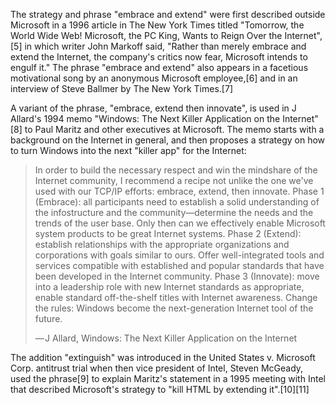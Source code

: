 The strategy and phrase "embrace and extend" were first described outside Microsoft in a 1996 article in The New York Times titled "Tomorrow, the World Wide Web! Microsoft, the PC King, Wants to Reign Over the Internet",[5] in which writer John Markoff said, "Rather than merely embrace and extend the Internet, the company's critics now fear, Microsoft intends to engulf it." The phrase "embrace and extend" also appears in a facetious motivational song by an anonymous Microsoft employee,[6] and in an interview of Steve Ballmer by The New York Times.[7]

A variant of the phrase, "embrace, extend then innovate", is used in J Allard's 1994 memo "Windows: The Next Killer Application on the Internet"[8] to Paul Maritz and other executives at Microsoft. The memo starts with a background on the Internet in general, and then proposes a strategy on how to turn Windows into the next "killer app" for the Internet:

> In order to build the necessary respect and win the mindshare of the Internet community, I recommend a recipe not unlike the one we've used with our TCP/IP efforts: embrace, extend, then innovate. Phase 1 (Embrace): all participants need to establish a solid understanding of the infostructure and the community—determine the needs and the trends of the user base. Only then can we effectively enable Microsoft system products to be great Internet systems. Phase 2 (Extend): establish relationships with the appropriate organizations and corporations with goals similar to ours. Offer well-integrated tools and services compatible with established and popular standards that have been developed in the Internet community. Phase 3 (Innovate): move into a leadership role with new Internet standards as appropriate, enable standard off-the-shelf titles with Internet awareness. Change the rules: Windows become the next-generation Internet tool of the future.
> 
> — J Allard, Windows: The Next Killer Application on the Internet

The addition "extinguish" was introduced in the United States v. Microsoft Corp. antitrust trial when then vice president of Intel, Steven McGeady, used the phrase[9] to explain Maritz's statement in a 1995 meeting with Intel that described Microsoft's strategy to "kill HTML by extending it".[10][11]
